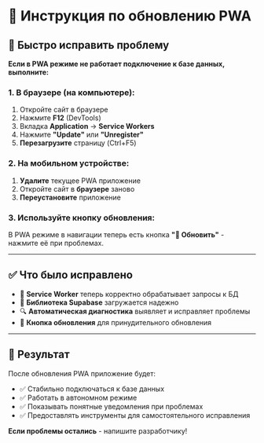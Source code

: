 # 🔄 Инструкция по обновлению PWA

## 🚀 Быстро исправить проблему

**Если в PWA режиме не работает подключение к базе данных, выполните:**

### 1. **В браузере** (на компьютере):
1. Откройте сайт в браузере
2. Нажмите **F12** (DevTools)
3. Вкладка **Application** → **Service Workers**
4. Нажмите **"Update"** или **"Unregister"**
5. **Перезагрузите** страницу (Ctrl+F5)

### 2. **На мобильном устройстве**:
1. **Удалите** текущее PWA приложение
2. Откройте сайт в **браузере** заново
3. **Переустановите** приложение

### 3. **Используйте кнопку обновления**:
В PWA режиме в навигации теперь есть кнопка **"🔄 Обновить"** - нажмите её при проблемах.

---

## ✅ Что было исправлено

- 🔧 **Service Worker** теперь корректно обрабатывает запросы к БД
- 📡 **Библиотека Supabase** загружается надежно
- 🔍 **Автоматическая диагностика** выявляет и исправляет проблемы
- 🔄 **Кнопка обновления** для принудительного обновления

---

## 📱 Результат

После обновления PWA приложение будет:
- ✅ Стабильно подключаться к базе данных
- ✅ Работать в автономном режиме
- ✅ Показывать понятные уведомления при проблемах
- ✅ Предоставлять инструменты для самостоятельного исправления

**Если проблемы остались** - напишите разработчику! 